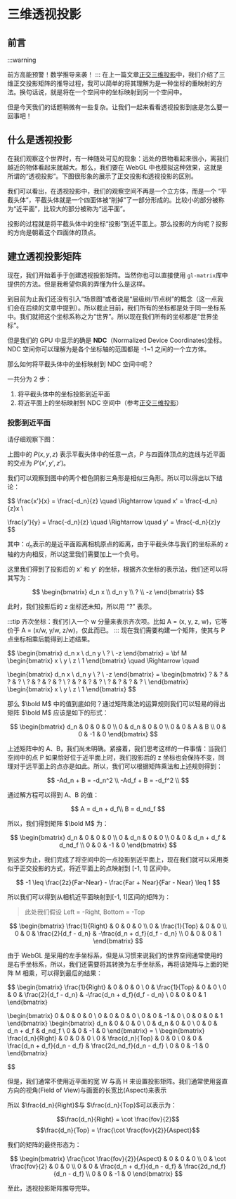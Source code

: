 # 三维透视投影

<ImgContainer :srcs="['/img/8-perspective/perspective.png']"/>

## 前言

:::warning

前方高能预警！数学推导来袭！
:::
在上一篇文章[正交三维投影](./7-ortho-projection.md)中，我们介绍了三维正交投影矩阵的推导过程，我可以简单的将其理解为是一种坐标的重映射的方法。换句话说，就是将在一个空间中的坐标映射到另一个空间中。

但是今天我们的话题稍微有一些复杂。让我们一起来看看透视投影到底是怎么要一回事吧！

## 什么是透视投影

在我们观察这个世界时，有一种随处可见的现象：远处的景物看起来很小，离我们越近的物体看起来就越大。那么，我们要在 WebGL 中也模拟这种效果，这就是所谓的“透视投影”。下图很形象的展示了正交投影和透视投影的区别。

<ImgContainer :srcs="['/img/8-perspective/perspective.png']"/>

我们可以看出，在透视投影中，我们的观察空间不再是一个立方体，而是一个 “平截头体”，平截头体就是一个四面体被“削掉”了一部分形成的。比较小的部分被称为“近平面”，比较大的部分被称为“远平面”。

投影的过程就是将平截头体中的坐标“投影”到近平面上。那么投影的方向呢？投影的方向是朝着这个四面体的顶点。

## 建立透视投影矩阵

现在，我们开始着手于创建透视投影矩阵。当然你也可以直接使用 `gl-matrix`库中提供的方法。但是我希望你真的弄懂为什么是这样。

到目前为止我们还没有引入“场景图”或者说是“层级树/节点树”的概念（这一点我们会在后续的文章中提到）。所以截止目前，我们所有的坐标都是处于同一坐标系中。我们就把这个坐标系称之为“世界”。所以现在我们所有的坐标都是“世界坐标”。

但是我们的 GPU 中显示的确是 **NDC**（Normalized Device Coordinates)坐标。NDC 空间你可以理解为是各个坐标轴的范围都是 -1~1 之间的一个立方体。

那么如何将平截头体中的坐标映射到 NDC 空间中呢？

一共分为 2 步：

1. 将平截头体中的坐标投影到近平面
2. 将近平面上的坐标映射到 NDC 空间中（参考[正交三维投影](./7-ortho-projection.md)）

### 投影到近平面

请仔细观察下图：

<ImgContainer :srcs="['/img/8-perspective/derivate.png']"/>

上图中的 $P(x, y, z)$ 表示平截头体中的任意一点，$P$ 与四面体顶点的连线与近平面的交点为 $P'(x', y', z')$。

我们可以观察到图中的两个橙色阴影三角形是相似三角形。所以可以得出以下结论：

$$
\frac{x'}{x} = \frac{-d_n}{z} \quad \Rightarrow \quad
x' = \frac{-d_n}{z}x \\

\frac{y'}{y} = \frac{-d_n}{z} \quad \Rightarrow \quad
y' = \frac{-d_n}{z}y
$$

其中：$d_n$表示的是近平面距离相机原点的距离，由于平截头体与我们的坐标系的 z 轴的方向相反，所以这里我们需要加上一个负号。

这里我们得到了投影后的 x' 和 y' 的坐标，根据齐次坐标的表示法，我们还可以将其写为：

$$
\begin{bmatrix}
d_n x \\
d_n y \\
? \\
-z
\end{bmatrix}
$$

此时，我们投影后的 z 坐标还未知，所以用 “?” 表示。

:::tip
齐次坐标：我们引入一个 w 分量来表示齐次项。比如 A = (x, y, z, w)，它等价于 A = (x/w, y/w, z/w)，仅此而已。
:::
现在我们需要构建一个矩阵，使其与 P 点坐标相乘后能得到上述结果。

$$
\begin{bmatrix}
d_n x \\
d_n y \\
? \\
-z
\end{bmatrix} =
\bf M
\begin{bmatrix}
x \\
y \\
z \\
1
\end{bmatrix}
\quad \Rightarrow \quad

\begin{bmatrix}
d_n x \\
d_n y \\
? \\
-z
\end{bmatrix} =
\begin{bmatrix}
? & ? & ? & ? \\
? & ? & ? & ? \\
? & ? & ? & ? \\
? & ? & ? & ? \\
\end{bmatrix}
\begin{bmatrix}
x \\
y \\
z \\
1
\end{bmatrix}
$$

那么 $\bold M$ 中的值到底如何？通过矩阵乘法的运算规则我们可以轻易的得出矩阵 $\bold M$ 应该是如下的形式：

$$
\begin{bmatrix}
d_n & 0 & 0 & 0 \\
0 & d_n & 0 & 0 \\
0 & 0 & A & B \\
0 & 0 & -1 & 0
\end{bmatrix}
$$

上述矩阵中的 A、B，我们尚未明确。紧接着，我们思考这样的一件事情：当我们空间中的点 P 如果恰好位于近平面上时，我们投影后的 z 坐标也会保持不变，同理对于远平面上的点亦是如此。所以，我们可以根据矩阵乘法和上述规则得到：

$$
-Ad_n + B = -d_n^2 \\
-Ad_f + B = -d_f^2 \\
$$

通过解方程可以得到 A、B 的值：

$$
A = d_n + d_f\\
B = d_nd_f
$$

所以，我们得到矩阵 $\bold M$ 为：

$$
\begin{bmatrix}
d_n & 0 & 0 & 0 \\
0 & d_n & 0 & 0 \\
0 & 0 & d_n + d_f & d_nd_f \\
0 & 0 & -1 & 0
\end{bmatrix}
$$

到这步为止，我们完成了将空间中的一点投影到近平面上，现在我们就可以采用类似于正交投影的方式，将近平面上的点映射到 [-1, 1] 区间中。

$$
-1 \leq \frac{2z}{Far-Near} - \frac{Far + Near}{Far - Near} \leq 1
$$

所以我们可以得到从相机近平面映射到[-1, 1]区间的矩阵为：

> 此处我们假设 Left = -Right, Bottom = -Top

$$
\begin{bmatrix}
\frac{1}{Right} & 0 & 0 & 0 \\
0 & \frac{1}{Top} & 0 & 0 \\
0 & 0 & \frac{2}{d_f - d_n} & -\frac{d_n + d_f}{d_f - d_n} \\
0 & 0 & 0 & 1
\end{bmatrix}
$$

由于 WebGL 是采用的左手坐标系，但是从习惯来说我们的世界空间通常使用的是右手坐标系，所以，我们还需要将其转换为左手坐标系，再将该矩阵与上面的矩阵 M 相乘，可以得到最后的结果：

$$
\begin{bmatrix}
\frac{1}{Right} & 0 & 0 & 0 \\
0 & \frac{1}{Top} & 0 & 0 \\
0 & 0 & \frac{2}{d_f - d_n} & -\frac{d_n + d_f}{d_f - d_n} \\
0 & 0 & 0 & 1
\end{bmatrix}

\begin{bmatrix}
0 & 0 & 0 & 0 \\
0 & 0 & 0 & 0 \\
0 & 0 & -1 & 0 \\
0 & 0 & 0 & 1
\end{bmatrix}
\begin{bmatrix}
d_n & 0 & 0 & 0 \\
0 & d_n & 0 & 0 \\
0 & 0 & d_n + d_f & d_nd_f \\
0 & 0 & -1 & 0
\end{bmatrix}
= \\
\begin{bmatrix}
\frac{d_n}{Right} & 0 & 0 & 0 \\
0 & \frac{d_n}{Top} & 0 & 0 \\
0 & 0 & \frac{d_n + d_f}{d_n - d_f} & \frac{2d_nd_f}{d_n - d_f} \\
0 & 0 & -1 & 0
\end{bmatrix}


$$

但是，我们通常不使用近平面的宽 W 与高 H 来设置投影矩阵。我们通常使用竖直方向的视角(Field of View)与画面的长宽比(Aspect)来表示

<ImgContainer :srcs="['/img/8-perspective/aspect.png']"/>

所以 $\frac{d_n}{Right}$与 $\frac{d_n}{Top}$可以表示为：

$$\frac{d_n}{Right} = \cot \frac{fov}{2}$$
$$\frac{d_n}{Top} = \frac{\cot \frac{fov}{2}}{Aspect}$$

我们的矩阵的最终形态为：

$$
\begin{bmatrix}
\frac{\cot \frac{fov}{2}}{Aspect} & 0 & 0 & 0 \\
0 &  \cot \frac{fov}{2} & 0 & 0 \\
0 & 0 & \frac{d_n + d_f}{d_n - d_f} & \frac{2d_nd_f}{d_n - d_f} \\
0 & 0 & -1 & 0
\end{bmatrix}
$$

至此，透视投影矩阵推导完毕。
